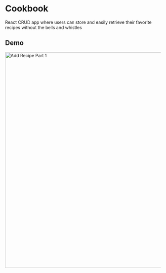 # Cookbook
React CRUD app where users can store and easily retrieve their favorite recipes without the bells and whistles


## Demo

<img src="https://i.imgur.com/4p3fi00.gif" alt="Add Recipe Part 1" style="width: 700px"/>

